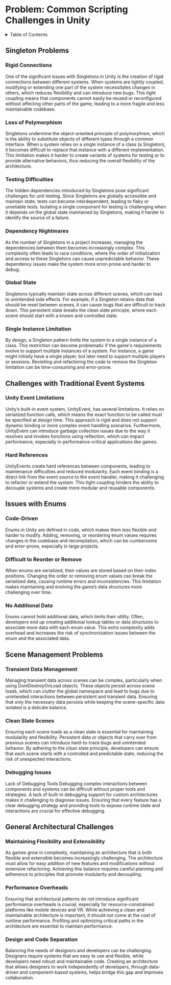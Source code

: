 ﻿# Problem: Common Scripting Challenges in Unity

<details>
  <summary>Table of Contents</summary>

- [Singleton Problems](#singleton-problems)
    - [Rigid Connections](#rigid-connections)
    - [Loss of Polymorphism](#loss-of-polymorphism)
    - [Testing Difficulties](#testing-difficulties)
    - [Dependency Nightmares](#dependency-nightmares)
    - [Global State](#global-state)
    - [Single Instance Limitation](#single-instance-limitation)
- [Challenges with Traditional Event Systems](#challenges-with-traditional-event-systems)
    - [Unity Event Limitations](#unity-event-limitations)
    - [Hard References](#hard-references)
- [Issues with Enums](#issues-with-enums)
    - [Code-Driven](#code-driven)
    - [Difficult to Reorder or Remove](#difficult-to-reorder-or-remove)
    - [No Additional Data](#no-additional-data)
- [Scene Management Problems](#scene-management-problems)
    - [Transient Data Management](#transient-data-management)
    - [Clean Slate Scenes](#clean-slate-scenes)
    - [Debugging Issues](#debugging-issues)
- [General Architectural Challenges](#general-architectural-challenges)
    - [Maintaining Flexibility and Extensibility](#maintaining-flexibility-and-extensibility)
    - [Performance Overheads](#performance-overheads)
    - [Design and Code Separation](#design-and-code-separation)

</details>

## Singleton Problems

### Rigid Connections

One of the significant issues with Singletons in Unity is the creation of rigid connections between different systems.
When systems are tightly coupled, modifying or extending one part of the system necessitates changes in others, which
reduces flexibility and can introduce new bugs. This tight coupling means that components cannot easily be reused or
reconfigured without affecting other parts of the game, leading to a more fragile and less maintainable codebase.

### Loss of Polymorphism

Singletons undermine the object-oriented principle of polymorphism, which is the ability to substitute objects of
different types through a common interface. When a system relies on a single instance of a class (a Singleton), it
becomes difficult to replace that instance with a different implementation. This limitation makes it harder to create
variants of systems for testing or to provide alternative behaviors, thus reducing the overall flexibility of the
architecture.

### Testing Difficulties

The hidden dependencies introduced by Singletons pose significant challenges for unit testing. Since Singletons are
globally accessible and maintain state, tests can become interdependent, leading to flaky or unreliable tests. Isolating
a single component for testing is challenging when it depends on the global state maintained by Singletons, making it
harder to identify the source of a failure.

### Dependency Nightmares

As the number of Singletons in a project increases, managing the dependencies between them becomes increasingly complex.
This complexity often leads to race conditions, where the order of initialization and access to these Singletons can
cause unpredictable behavior. These dependency issues make the system more error-prone and harder to debug.

### Global State

Singletons typically maintain state across different scenes, which can lead to unintended side effects. For example, if
a Singleton retains data that should be reset between scenes, it can cause bugs that are difficult to track down. This
persistent state breaks the clean slate principle, where each scene should start with a known and controlled state.

### Single Instance Limitation

By design, a Singleton pattern limits the system to a single instance of a class. This restriction can become
problematic if the game's requirements evolve to support multiple instances of a system. For instance, a game might
initially have a single player, but later need to support multiple players or sessions. Revisiting and refactoring the
code to remove the Singleton limitation can be time-consuming and error-prone.

## Challenges with Traditional Event Systems

### Unity Event Limitations

Unity’s built-in event system, UnityEvent, has several limitations. It relies on serialized function calls, which means
the exact function to be called must be specified at design time. This approach is rigid and does not support dynamic
binding or more complex event handling scenarios. Furthermore, UnityEvent can introduce garbage collection issues due to
the way it resolves and invokes functions using reflection, which can impact performance, especially in
performance-critical applications like games.

### Hard References

UnityEvents create hard references between components, leading to maintenance difficulties and reduced modularity. Each
event binding is a direct link from the event source to the event handler, making it challenging to refactor or extend
the system. This tight coupling hinders the ability to decouple systems and create more modular and reusable components.

## Issues with Enums

### Code-Driven

Enums in Unity are defined in code, which makes them less flexible and harder to modify. Adding, removing, or reordering
enum values requires changes in the codebase and recompilation, which can be cumbersome and error-prone, especially in
large projects.

### Difficult to Reorder or Remove

When enums are serialized, their values are stored based on their index positions. Changing the order or removing enum
values can break the serialized data, causing runtime errors and inconsistencies. This limitation makes maintaining and
evolving the game’s data structures more challenging over time.

### No Additional Data

Enums cannot hold additional data, which limits their utility. Often, developers end up creating additional lookup
tables or data structures to associate more data with each enum value. This extra complexity adds overhead and increases
the risk of synchronization issues between the enum and the associated data.

## Scene Management Problems

### Transient Data Management

Managing transient data across scenes can be complex, particularly when using DontDestroyOnLoad objects. These objects
persist across scene loads, which can clutter the global namespace and lead to bugs due to unintended interactions
between persistent and transient data. Ensuring that only the necessary data persists while keeping the scene-specific
data isolated is a delicate balance.

### Clean Slate Scenes

Ensuring each scene loads as a clean slate is essential for maintaining modularity and flexibility. Persistent data or
objects that carry over from previous scenes can introduce hard-to-track bugs and unintended behavior. By adhering to
the clean slate principle, developers can ensure that each scene starts with a controlled and predictable state,
reducing the risk of unexpected interactions.

### Debugging Issues

Lack of Debugging Tools
Debugging complex interactions between components and systems can be difficult without proper tools and strategies. A
lack of built-in debugging support for custom architectures makes it challenging to diagnose issues. Ensuring that every
feature has a clear debugging strategy and providing tools to expose runtime state and interactions are crucial for
effective debugging.

## General Architectural Challenges

### Maintaining Flexibility and Extensibility

As games grow in complexity, maintaining an architecture that is both flexible and extensible becomes increasingly
challenging. The architecture must allow for easy addition of new features and modifications without extensive
refactoring. Achieving this balance requires careful planning and adherence to principles that promote modularity and
decoupling.

### Performance Overheads

Ensuring that architectural patterns do not introduce significant performance overheads is crucial, especially for
resource-constrained platforms like mobile devices and VR. While achieving a clean and maintainable architecture is
important, it should not come at the cost of runtime performance. Profiling and optimizing critical paths in the
architecture are essential to maintain performance.

### Design and Code Separation

Balancing the needs of designers and developers can be challenging. Designers require systems that are easy to use and
flexible, while developers need robust and maintainable code. Creating an architecture that allows designers to work
independently of developers, through data-driven and component-based systems, helps bridge this gap and improves
collaboration.
